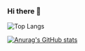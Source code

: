 ### Hi there 👋

![Top Langs](https://github-readme-stats.vercel.app/api/top-langs/?username=anuraghazra&layout=compact)

[![Anurag's GitHub stats](https://github-readme-stats.vercel.app/api?username=Kira-sa&show_icons=true&theme=tokyonight)](https://github.com/anuraghazra/github-readme-stats)

